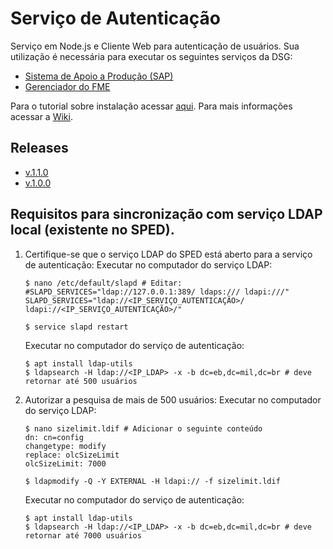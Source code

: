 ﻿# Serviço de Autenticação

Serviço em Node.js e Cliente Web para autenticação de usuários. Sua utilização é necessária para executar os seguintes serviços da DSG:

- [Sistema de Apoio a Produção (SAP)](https://github.com/1cgeo/sap)
- [Gerenciador do FME](https://github.com/1cgeo/gerenciador_fme)

Para o tutorial sobre instalação acessar [aqui](https://github.com/dsgoficial/servico_autenticacao/wiki/Instala%C3%A7%C3%A3o).
Para mais informações acessar a [Wiki](https://github.com/1cgeo/auth_server/wiki).

## Releases
- [v.1.1.0](https://github.com/1cgeo/auth_server/releases/tag/v.1.1.0)
- [v.1.0.0](https://github.com/1cgeo/auth_server/releases/tag/v.1.0.0)

## Requisitos para sincronização com serviço LDAP local (existente no SPED).

1. Certifique-se que o serviço LDAP do SPED está aberto para a serviço de autenticação:
    Executar no computador do serviço LDAP:
    ```
    $ nano /etc/default/slapd # Editar:
    #SLAPD_SERVICES="ldap://127.0.0.1:389/ ldaps:/// ldapi:///"
    SLAPD_SERVICES="ldap://<IP_SERVIÇO_AUTENTICAÇÃO>/ ldapi://<IP_SERVIÇO_AUTENTICAÇÃO>/"

    $ service slapd restart
    ```

    Executar no computador do serviço de autenticação:
    ```
    $ apt install ldap-utils
    $ ldapsearch -H ldap://<IP_LDAP> -x -b dc=eb,dc=mil,dc=br # deve retornar até 500 usuários
    ```

2. Autorizar a pesquisa de mais de 500 usuários:
    Executar no computador do serviço LDAP:
    ```
    $ nano sizelimit.ldif # Adicionar o seguinte conteúdo
    dn: cn=config
    changetype: modify
    replace: olcSizeLimit
    olcSizeLimit: 7000

    $ ldapmodify -Q -Y EXTERNAL -H ldapi:// -f sizelimit.ldif
    ```

    Executar no computador do serviço de autenticação:
    ```
    $ apt install ldap-utils
    $ ldapsearch -H ldap://<IP_LDAP> -x -b dc=eb,dc=mil,dc=br # deve retornar até 7000 usuários
    ```